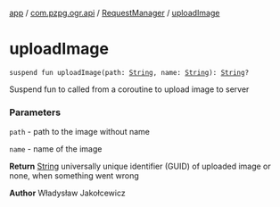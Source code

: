 [app](../../index.md) / [com.pzpg.ogr.api](../index.md) / [RequestManager](index.md) / [uploadImage](./upload-image.md)

# uploadImage

`suspend fun uploadImage(path: `[`String`](https://kotlinlang.org/api/latest/jvm/stdlib/kotlin/-string/index.html)`, name: `[`String`](https://kotlinlang.org/api/latest/jvm/stdlib/kotlin/-string/index.html)`): `[`String`](https://kotlinlang.org/api/latest/jvm/stdlib/kotlin/-string/index.html)`?`

Suspend fun to called from a coroutine to upload image to server

### Parameters

`path` - path to the image without name

`name` - name of the image

**Return**
[String](https://kotlinlang.org/api/latest/jvm/stdlib/kotlin/-string/index.html) universally unique identifier (GUID) of uploaded image or none, when something went wrong

**Author**
Władysław Jakołcewicz

